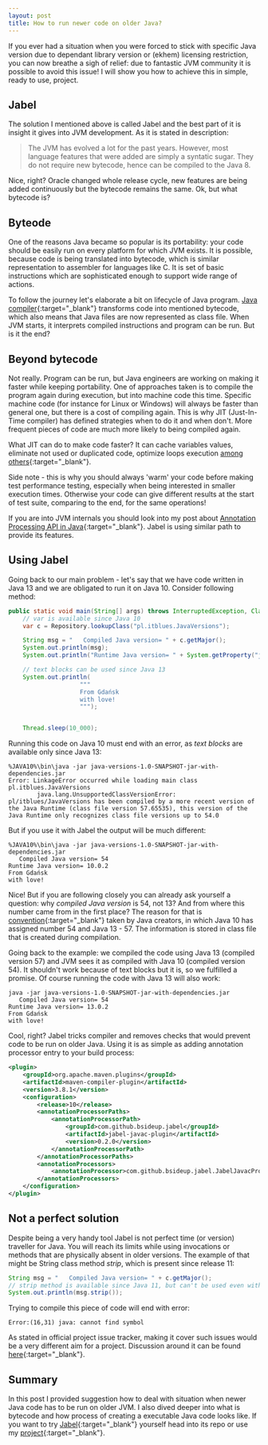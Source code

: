 ```yaml
---
layout: post
title: How to run newer code on older Java?
---
```


If you ever had a situation when you were forced to stick with specific Java version due to dependant library version or (ekhem) licensing restriction, you can now breathe a sigh of relief: due to fantastic JVM community it is possible to avoid this issue! I will show you how to achieve this in simple, ready to use, project.

<!--excerpt-->

## Jabel

The solution I mentioned above is called Jabel and the best part of it is insight it gives into JVM development. As it is stated in description:


> The JVM has evolved a lot for the past years. However, most language features that were added are simply a syntatic sugar. They do not require new bytecode, hence can be compiled to the Java 8.

Nice, right? Oracle changed whole release cycle, new features are being added continuously but the bytecode remains the same. Ok, but what bytecode is?

## Byteode

One of the reasons Java became so popular is its portability: your code should be easily run on every platform for which JVM exists. It is possible, because code is being translated into bytecode, which is similar representation to assembler for languages like C. It is set of basic instructions which are sophisticated enough to support wide range of actions. 

To follow the journey let's elaborate a bit on lifecycle of Java program. [Java compiler](https://docs.oracle.com/javase/8/docs/technotes/tools/windows/javac.html){:target="_blank"} transforms code into mentioned bytecode, which also means that Java files are now represented as class file. When JVM starts, it interprets compiled instructions and program can be run. But is it the end?

## Beyond bytecode

Not really. Program can be run, but Java engineers are working on making it faster while keeping portability. One of approaches taken is to compile the program again during execution, but into machine code this time. Specific machine code (for instance for Linux or Windows) will always be faster than general one, but there is a cost of compiling again. This is why JIT (Just-In-Time compiler) has defined strategies when to do it and when don't. More frequent pieces of code are much more likely to being compiled again.

What JIT can do to make code faster? It can cache variables values, eliminate not used or duplicated code, optimize loops execution [among others](https://blogs.oracle.com/vaibhav/a-fast-overview-of-just-in-timejit-compiler){:target="_blank"}.

Side note - this is why you should always 'warm' your code before making test performance testing, especially when being interested in smaller execution times. Otherwise your code can give different results at the start of test suite, comparing to the end, for the same operations!

If you are into JVM internals you should look into my post about [Annotation Processing API in Java](http://mikolajkania.com/2016/06/28/what-is-project-lombok-and-why-you-should-use-it/){:target="_blank"}. Jabel is using similar path to provide its features.

## Using Jabel

Going back to our main problem - let's say that we have code written in Java 13 and we are obligated to run it on Java 10. Consider following method:

```java
public static void main(String[] args) throws InterruptedException, ClassNotFoundException {
    // var is available since Java 10
    var c = Repository.lookupClass("pl.itblues.JavaVersions");

    String msg = "   Compiled Java version= " + c.getMajor();
    System.out.println(msg);
    System.out.println("Runtime Java version= " + System.getProperty("java.version"));

    // text blocks can be used since Java 13
    System.out.println(
                    """
                    From Gdańsk
                    with love!
                    """);


    Thread.sleep(10_000);
```

Running this code on Java 10 must end with an error, as *text blocks* are available only since Java 13: 

```console
%JAVA10%\bin\java -jar java-versions-1.0-SNAPSHOT-jar-with-dependencies.jar
Error: LinkageError occurred while loading main class pl.itblues.JavaVersions
        java.lang.UnsupportedClassVersionError: pl/itblues/JavaVersions has been compiled by a more recent version of the Java Runtime (class file version 57.65535), this version of the Java Runtime only recognizes class file versions up to 54.0
```


But if you use it with Jabel the output will be much different:

```console
%JAVA10%\bin\java -jar java-versions-1.0-SNAPSHOT-jar-with-dependencies.jar
   Compiled Java version= 54
Runtime Java version= 10.0.2
From Gdańsk
with love!
```

Nice! But if you are following closely you can already ask yourself a question: why *compiled Java version* is 54, not 13? And from where this number came from in the first place? The reason for that is [convention](https://en.wikipedia.org/wiki/Java_class_file#General_layout){:target="_blank"} taken by Java creators, in which Java 10 has assigned number 54 and Java 13 - 57. The information is stored in class file that is created during compilation.

Going back to the example: we compiled the code using Java 13 (compiled version 57) and JVM sees it as compiled with Java 10 (compiled version 54). It shouldn't work because of text blocks but it is, so we fulfilled a promise. Of course running the code with Java 13 will also work:

```console
java -jar java-versions-1.0-SNAPSHOT-jar-with-dependencies.jar
   Compiled Java version= 54
Runtime Java version= 13.0.2
From Gdańsk
with love!
```

Cool, right? Jabel tricks compiler and removes checks that would prevent code to be run on older Java. Using it is as simple as adding annotation processor entry to your build process:      

```xml
<plugin>
    <groupId>org.apache.maven.plugins</groupId>
    <artifactId>maven-compiler-plugin</artifactId>
    <version>3.8.1</version>
    <configuration>        
        <release>10</release>
        <annotationProcessorPaths>
            <annotationProcessorPath>
                <groupId>com.github.bsideup.jabel</groupId>
                <artifactId>jabel-javac-plugin</artifactId>
                <version>0.2.0</version>
            </annotationProcessorPath>
        </annotationProcessorPaths>
        <annotationProcessors>
            <annotationProcessor>com.github.bsideup.jabel.JabelJavacProcessor</annotationProcessor>
        </annotationProcessors>
    </configuration>
</plugin>
```  

## Not a perfect solution

Despite being a very handy tool Jabel is not perfect time (or version) traveller for Java. You will reach its limits while using invocations or methods that are physically absent in older versions. The example of that might be String class method *strip*, which is present since release 11:   

```java
String msg = "   Compiled Java version= " + c.getMajor();
// strip method is available since Java 11, but can't be used even with Jabel
System.out.println(msg.strip());
```

Trying to compile this piece of code will end with error:


```console
Error:(16,31) java: cannot find symbol
```

As stated in official project issue tracker, making it cover such issues would be a very different aim for a project. Discussion around it can be found [here](https://github.com/bsideup/jabel/issues/3){:target="_blank"}.

## Summary

In this post I provided suggestion how to deal with situation when newer Java code has to be run on older JVM. I also dived deeper into what is bytecode and how process of creating a executable Java code looks like. If you want to try [Jabel](https://github.com/bsideup/jabel){:target="_blank"}  yourself head into its repo or use my [project](https://github.com/mikolajkania/run-newer-code-on-older-java-version){:target="_blank"}. 